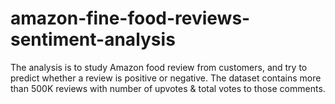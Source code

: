 # amazon-fine-food-reviews-sentiment-analysis
The analysis is to study Amazon food review from customers, and try to predict whether a review is positive or negative. The dataset contains more than 500K reviews with number of upvotes &amp; total votes to those comments.
